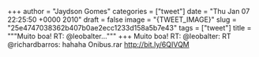 
+++
author = "Jaydson Gomes"
categories = ["tweet"]
date = "Thu Jan 07 22:25:50 +0000 2010"
draft = false
image = "{TWEET_IMAGE}"
slug = "25e4747038362b407b0ae2ecc1233d158a5b7e43"
tags = ["tweet"]
title = """Muito boa! RT: @leobalter..."""
+++
Muito boa! RT: @leobalter: RT @richardbarros: hahaha Onibus.rar http://bit.ly/6QIVQM
